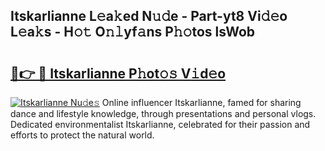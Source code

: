 ## Itskarlianne L𝚎a𝚔ed N𝚞𝚍e - Part-yt8 Vi𝚍𝚎o L𝚎a𝚔s - H𝚘𝚝 O𝚗𝚕yf𝚊ns P𝚑𝚘tos lsWob

# <h2><a href="http://kf77dqd.oniu.top/?m=Itskarlianne">🔗👉 🔴 Itskarlianne P𝚑ot𝚘𝚜 V𝚒d𝚎o</a></h2>

[![Itskarlianne Nu𝚍e𝚜](https://i.imgur.com/0qMVB7G.gif)](http://kf77dqd.oniu.top/?m=Itskarlianne)
Online influencer Itskarlianne, famed for sharing dance and lifestyle knowledge, through presentations and personal vlogs. Dedicated environmentalist Itskarlianne, celebrated for their passion and efforts to protect the natural world.  
